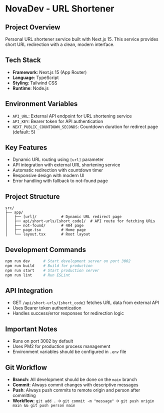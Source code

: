 # NovaDev - URL Shortener

## Project Overview
Personal URL shortener service built with Next.js 15. This service provides short URL redirection with a clean, modern interface.

## Tech Stack
- **Framework**: Next.js 15 (App Router)
- **Language**: TypeScript
- **Styling**: Tailwind CSS
- **Runtime**: Node.js

## Environment Variables
- `API_URL`: External API endpoint for URL shortening service
- `API_KEY`: Bearer token for API authentication
- `NEXT_PUBLIC_COUNTDOWN_SECONDS`: Countdown duration for redirect page (default: 5)

## Key Features
- Dynamic URL routing using `[url]` parameter
- API integration with external URL shortening service
- Automatic redirection with countdown timer
- Responsive design with modern UI
- Error handling with fallback to not-found page

## Project Structure
```
src/
├── app/
│   ├── [url]/           # Dynamic URL redirect page
│   ├── api/short-urls/[short_code]/  # API route for fetching URLs
│   ├── not-found/       # 404 page
│   ├── page.tsx         # Home page
│   └── layout.tsx       # Root layout
```

## Development Commands
```bash
npm run dev      # Start development server on port 3002
npm run build    # Build for production
npm run start    # Start production server
npm run lint     # Run ESLint
```

## API Integration
- GET `/api/short-urls/{short_code}` fetches URL data from external API
- Uses Bearer token authentication
- Handles success/error responses for redirection logic

## Important Notes
- Runs on port 3002 by default
- Uses PM2 for production process management
- Environment variables should be configured in `.env` file

## Git Workflow
- **Branch**: All development should be done on the `main` branch
- **Commit**: Always commit changes with descriptive messages
- **Push**: Always push commits to remote origin and person after committing
- **Workflow**: `git add .` → `git commit -m "message"` → `git push origin main && git push person main`
